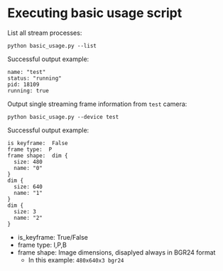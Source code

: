 # Executing basic usage script

List all stream processes:

	python basic_usage.py --list

Successful output example:

	name: "test"
	status: "running"
	pid: 18109
	running: true

Output single streaming frame information from `test` camera:

	python basic_usage.py --device test

Successful output example:

	is keyframe:  False
	frame type:  P
	frame shape:  dim {
	  size: 480
	  name: "0"
	}
	dim {
	  size: 640
	  name: "1"
	}
	dim {
	  size: 3
	  name: "2"
	}
	
- is_keyframe: True/False
- frame type: I,P,B
- frame shape: Image dimensions, disaplyed always in BGR24 format
	- In this example: `480x640x3 bgr24`

